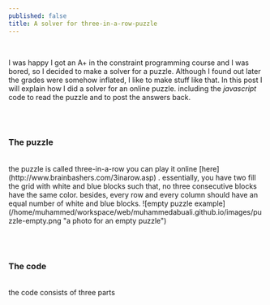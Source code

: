 ```yaml
---
published: false
title: A solver for three-in-a-row-puzzle
---
```


<br>
  
I was happy I got an A+ in the constraint programming course and I was bored, so I decided to make a solver for a puzzle. Although I found out later the grades were somehow inflated, I like to make stuff like that. In this post I will explain how I did a solver for an online puzzle. including the *javascript* code to read the puzzle and to post the answers back.

<br><br>
### The puzzle
<br>
the puzzle is called three-in-a-row you can play it online [here](http://www.brainbashers.com/3inarow.asp) . essentially, you have two fill the grid with white and blue blocks such that, no three consecutive blocks have the same color. besides, every row and every column should have an equal number of white and blue blocks.
![empty puzzle example](/home/muhammed/workspace/web/muhammedabuali.github.io/images/puzzle-empty.png  "a photo for an empty puzzle")

<br><br>

### The code
<br>
the code consists of three parts